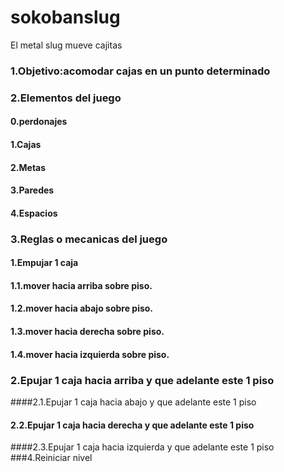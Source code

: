# sokobanslug
El metal slug mueve cajitas

### 1.Objetivo:acomodar cajas en un punto determinado
### 2.Elementos del juego 
  #### 0.perdonajes
  #### 1.Cajas
  #### 2.Metas
  #### 3.Paredes
  #### 4.Espacios
### 3.Reglas o mecanicas del juego
  #### 1.Empujar 1 caja
  #### 1.1.mover hacia arriba sobre piso.
  #### 1.2.mover hacia abajo sobre piso.
  #### 1.3.mover hacia derecha sobre piso.
  #### 1.4.mover hacia izquierda sobre piso.
###  2.Epujar 1 caja hacia arriba y que adelante este 1 piso
   ####2.1.Epujar 1 caja hacia abajo y que adelante este 1 piso
   #### 2.2.Epujar 1 caja hacia derecha y que adelante este 1 piso
   ####2.3.Epujar 1 caja hacia izquierda y que adelante este 1 piso
###4.Reiniciar nivel
